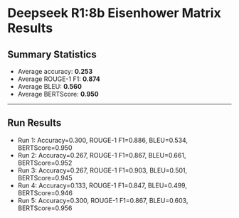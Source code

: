 # Deepseek R1:8b Eisenhower Matrix Results

## Summary Statistics

- Average accuracy: **0.253**
- Average ROUGE-1 F1: **0.874**
- Average BLEU: **0.560**
- Average BERTScore: **0.950**

---

## Run Results

- Run 1: Accuracy=0.300, ROUGE-1 F1=0.886, BLEU=0.534, BERTScore=0.950
- Run 2: Accuracy=0.267, ROUGE-1 F1=0.867, BLEU=0.661, BERTScore=0.952
- Run 3: Accuracy=0.267, ROUGE-1 F1=0.903, BLEU=0.501, BERTScore=0.945
- Run 4: Accuracy=0.133, ROUGE-1 F1=0.847, BLEU=0.499, BERTScore=0.946
- Run 5: Accuracy=0.300, ROUGE-1 F1=0.867, BLEU=0.603, BERTScore=0.956
